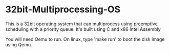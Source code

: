 # 32bit-Multiprocessing-OS
This is a 32bit operating system that can multiprocess using preemptive scheduling with a priority queue.
It's built using C and x86 Intel Assembly

You will need Qemu to run.
On linux, type 'make run' to boot the disk image using Qemu.
